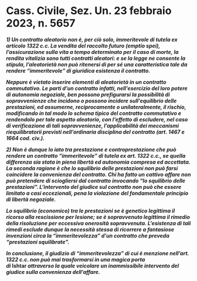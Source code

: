 
# Cass. Civile, Sez. Un. 23 febbraio 2023, n. 5657

**_1) Un contratto aleatorio non è, per ciò solo, immeritevole di tutela ex articolo 1322 c.c. La vendita del raccolto futuro (_emptio spei_), l’assicurazione sulla vita a tempo determinato per il caso di morte, la rendita vitalizia sono tutti contratti aleatori: e se la legge ne consente la stipula, l’aleatorietà non può ritenersi di per sé una caratteristica tale da rendere “immeritevole” di giuridica esistenza il contratto._**

**_Neppure è vietato inserire elementi di aleatorietà in un contratto commutativo. Le parti d’un contratto infatti, nell’esercizio del loro potere di autonomia negoziale, ben possono prefigurarsi la possibilità di sopravvenienze che incidono o possono incidere sull’equilibrio delle prestazioni, ed assumerne, reciprocamente o unilateralmente, il rischio, modificando in tal modo lo schema tipico del contratto commutativo e rendendolo per tale aspetto aleatorio, con l’effetto di escludere, nel caso di verificazione di tali sopravvenienze, l’applicabilità dei meccanismi riequilibratorii previsti nell’ordinaria disciplina del contratto (art. 1467 e 1664 cod. civ.)._**

**_2) Non è dunque lo iato tra prestazione e controprestazione che può rendere un contratto “immeritevole” di tutela ex art. 1322 c.c., se quella differenza sia stata in piena libertà ed autonomia compresa ed accettata. La seconda ragione è che lo squilibrio delle prestazioni non può farsi coincidere la convenienza del contratto. Chi ha fatto un cattivo affare non può pretendere di sciogliersi dal contratto invocando “lo squilibrio delle prestazioni”. L’intervento del giudice sul contratto non può che essere limitato a casi eccezionali, pena la violazione del fondamentale principio di libertà negoziale._**

**_Lo squilibrio (economico) tra le prestazioni se è genetico legittima il ricorso alla rescissione per lesione; se è sopravvenuto legittima il rimedio della risoluzione per eccessiva onerosità sopravvenuta. L’esistenza di tali rimedi esclude dunque la necessità stessa di ricorrere a fantasiose invenzioni circa la “immeritevolezza” d’un contratto che preveda “prestazioni squilibrate”._**

**_In conclusione, il giudizio di “immeritevolezza” di cui è menzione nell’art. 1322 c.c. non può mai trasformarsi in una magica porta di_ Ishtar _attraverso la quale veicolare un inammissibile intervento del giudice sulla convenienza dell’affare._**